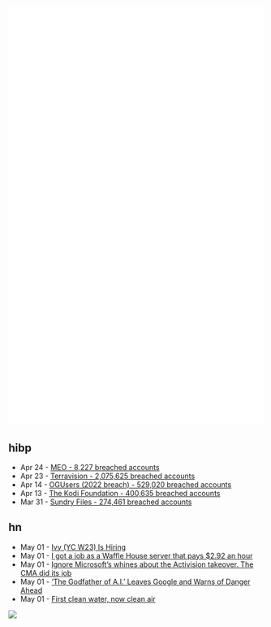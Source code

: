 ![Metrics](https://raw.githubusercontent.com/phixion/phixion/master/metrics.svg)

## hibp

<!--
for https://github.com/phixion/phixion/blob/main/.github/workflows/feeds.yml
-->
<!--START_SECTION:haveibeenpwnd-->
- Apr 24 - [MEO - 8,227 breached accounts](https://haveibeenpwned.com/PwnedWebsites#MEO)
- Apr 23 - [Terravision - 2,075,625 breached accounts](https://haveibeenpwned.com/PwnedWebsites#Terravision)
- Apr 14 - [OGUsers (2022 breach) - 529,020 breached accounts](https://haveibeenpwned.com/PwnedWebsites#OGUsers2022)
- Apr 13 - [The Kodi Foundation - 400,635 breached accounts](https://haveibeenpwned.com/PwnedWebsites#KodiFoundation)
- Mar 31 - [Sundry Files - 274,461 breached accounts](https://haveibeenpwned.com/PwnedWebsites#SundryFiles)
<!--END_SECTION:haveibeenpwnd-->

## hn

<!--
for https://github.com/phixion/phixion/blob/main/.github/workflows/feeds.yml
-->
<!--START_SECTION:hn-->
- May 01 - [Ivy (YC W23) Is Hiring](https://deep-ivy-ltd.breezy.hr/p/ff030eb9f23c01-ml-engineer-intern)
- May 01 - [I got a job as a Waffle House server that pays $2.92 an hour](https://www.businessinsider.com/what-its-like-to-work-at-waffle-house-2023-4)
- May 01 - [Ignore Microsoft’s whines about the Activision takeover. The CMA did its job](https://www.theguardian.com/technology/nils-pratley-on-finance/2023/apr/27/ignore-microsoft-whines-activision-blizzard-the-cma-did-its-job)
- May 01 - [‘The Godfather of A.I.’ Leaves Google and Warns of Danger Ahead](https://www.nytimes.com/2023/05/01/technology/ai-google-chatbot-engineer-quits-hinton.html)
- May 01 - [First clean water, now clean air](https://finmoorhouse.com/writing/clean-air/)
<!--END_SECTION:hn-->

<!--
for https://yhype.me
-->
![](https://hit.yhype.me/github/profile?user_id=13013670)
